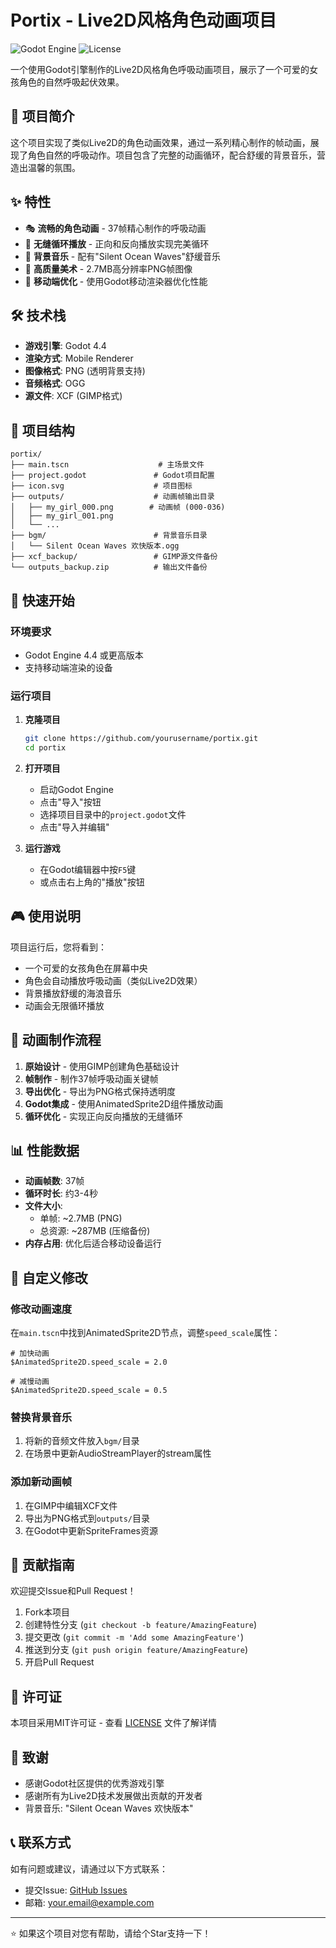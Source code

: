 # Portix - Live2D风格角色动画项目

![Godot Engine](https://img.shields.io/badge/Godot-4.4-blue.svg)
![License](https://img.shields.io/badge/license-MIT-green.svg)

一个使用Godot引擎制作的Live2D风格角色呼吸动画项目，展示了一个可爱的女孩角色的自然呼吸起伏效果。

## 📖 项目简介

这个项目实现了类似Live2D的角色动画效果，通过一系列精心制作的帧动画，展现了角色自然的呼吸动作。项目包含了完整的动画循环，配合舒缓的背景音乐，营造出温馨的氛围。

## ✨ 特性

- 🎭 **流畅的角色动画** - 37帧精心制作的呼吸动画
- 🔄 **无缝循环播放** - 正向和反向播放实现完美循环
- 🎵 **背景音乐** - 配有"Silent Ocean Waves"舒缓音乐
- 🎨 **高质量美术** - 2.7MB高分辨率PNG帧图像
- 📱 **移动端优化** - 使用Godot移动渲染器优化性能

## 🛠️ 技术栈

- **游戏引擎**: Godot 4.4
- **渲染方式**: Mobile Renderer
- **图像格式**: PNG (透明背景支持)
- **音频格式**: OGG
- **源文件**: XCF (GIMP格式)

## 📁 项目结构

```
portix/
├── main.tscn                    # 主场景文件
├── project.godot               # Godot项目配置
├── icon.svg                    # 项目图标
├── outputs/                    # 动画帧输出目录
│   ├── my_girl_000.png        # 动画帧 (000-036)
│   ├── my_girl_001.png
│   └── ...
├── bgm/                        # 背景音乐目录
│   └── Silent Ocean Waves 欢快版本.ogg
├── xcf_backup/                 # GIMP源文件备份
└── outputs_backup.zip          # 输出文件备份
```

## 🚀 快速开始

### 环境要求

- Godot Engine 4.4 或更高版本
- 支持移动端渲染的设备

### 运行项目

1. **克隆项目**
   ```bash
   git clone https://github.com/yourusername/portix.git
   cd portix
   ```

2. **打开项目**
   - 启动Godot Engine
   - 点击"导入"按钮
   - 选择项目目录中的`project.godot`文件
   - 点击"导入并编辑"

3. **运行游戏**
   - 在Godot编辑器中按`F5`键
   - 或点击右上角的"播放"按钮

## 🎮 使用说明

项目运行后，您将看到：
- 一个可爱的女孩角色在屏幕中央
- 角色会自动播放呼吸动画（类似Live2D效果）
- 背景播放舒缓的海浪音乐
- 动画会无限循环播放

## 🎨 动画制作流程

1. **原始设计** - 使用GIMP创建角色基础设计
2. **帧制作** - 制作37帧呼吸动画关键帧
3. **导出优化** - 导出为PNG格式保持透明度
4. **Godot集成** - 使用AnimatedSprite2D组件播放动画
5. **循环优化** - 实现正向反向播放的无缝循环

## 📊 性能数据

- **动画帧数**: 37帧
- **循环时长**: 约3-4秒
- **文件大小**: 
  - 单帧: ~2.7MB (PNG)
  - 总资源: ~287MB (压缩备份)
- **内存占用**: 优化后适合移动设备运行

## 🔧 自定义修改

### 修改动画速度
在`main.tscn`中找到AnimatedSprite2D节点，调整`speed_scale`属性：
```gdscript
# 加快动画
$AnimatedSprite2D.speed_scale = 2.0

# 减慢动画  
$AnimatedSprite2D.speed_scale = 0.5
```

### 替换背景音乐
1. 将新的音频文件放入`bgm/`目录
2. 在场景中更新AudioStreamPlayer的stream属性

### 添加新动画帧
1. 在GIMP中编辑XCF文件
2. 导出为PNG格式到`outputs/`目录
3. 在Godot中更新SpriteFrames资源

## 🤝 贡献指南

欢迎提交Issue和Pull Request！

1. Fork本项目
2. 创建特性分支 (`git checkout -b feature/AmazingFeature`)
3. 提交更改 (`git commit -m 'Add some AmazingFeature'`)
4. 推送到分支 (`git push origin feature/AmazingFeature`)
5. 开启Pull Request

## 📄 许可证

本项目采用MIT许可证 - 查看 [LICENSE](LICENSE) 文件了解详情

## 🙏 致谢

- 感谢Godot社区提供的优秀游戏引擎
- 感谢所有为Live2D技术发展做出贡献的开发者
- 背景音乐: "Silent Ocean Waves 欢快版本"

## 📞 联系方式

如有问题或建议，请通过以下方式联系：

- 提交Issue: [GitHub Issues](https://github.com/yourusername/portix/issues)
- 邮箱: your.email@example.com

---

⭐ 如果这个项目对您有帮助，请给个Star支持一下！ 